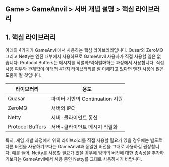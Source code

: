 ## Game > GameAnvil > 서버 개념 설명 > 핵심 라이브러리



## 1. 핵심 라이브러리

아래의 4가지가 GameAnvil에서 사용하는 핵심 라이브러리입니다. Qusar와 ZeroMQ 그리고 Netty는 엔진 내부에서 사용하므로 GameAnvil 사용자가 직접 사용할 일은 없습니다. Protocol Buffers는 메시지를 직렬화/역직렬화하는 과정에서 사용합니다. 직접 사용 여부와 관계없이 아래의 4가지 라이브러리를 잘 이해하고 있다면 엔진 사용에 많은 도움이 될 것입니다.

| 라이브러리       | 용도                            |
| ---------------- | ------------------------------- |
| Quasar           | 파이버 기반의 Continuation 지원 |
| ZeroMQ           | 서버의 IPC                      |
| Netty            | 서버-클라이언트 통신            |
| Protocol Buffers | 서버-클라이언트 메시지 직렬화   |

특히, 게임 개발 과정에서 위의 라이브러리를 직접 사용할 필요가 있을 경우에는 별도로 다른 버전을 사용하기보다는 GameAnvil과 동일한 버전을 그대로 사용하길 권장합니다. 예를 들어, Netty를 사용할 필요가 있을 경우에 임의의 버전에 대한 종속성을 추가하기보다는 GameAnvil에서 사용 중인 Netty를 그대로 사용하시기 바랍니다.

